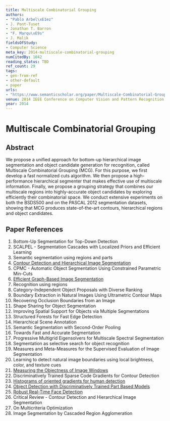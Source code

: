 ```yaml
---
title: Multiscale Combinatorial Grouping
authors:
- "Pablo Arbel\xE1ez"
- J. Pont-Tuset
- Jonathan T. Barron
- "F. Marqu\xE9s"
- J. Malik
fieldsOfStudy:
- Computer Science
meta_key: 2014-multiscale-combinatorial-grouping
numCitedBy: 1042
reading_status: TBD
ref_count: 29
tags:
- gen-from-ref
- other-default
- paper
urls:
- "https://www.semanticscholar.org/paper/Multiscale-Combinatorial-Grouping-Arbel\xE1ez-Pont-Tuset/83d1118c2b2995a3e0cf9b6159e4c59e85cabb7e?sort=total-citations"
venue: 2014 IEEE Conference on Computer Vision and Pattern Recognition
year: 2014
---
```


# Multiscale Combinatorial Grouping

## Abstract

We propose a unified approach for bottom-up hierarchical image segmentation and object candidate generation for recognition, called Multiscale Combinatorial Grouping (MCG). For this purpose, we first develop a fast normalized cuts algorithm. We then propose a high-performance hierarchical segmenter that makes effective use of multiscale information. Finally, we propose a grouping strategy that combines our multiscale regions into highly-accurate object candidates by exploring efficiently their combinatorial space. We conduct extensive experiments on both the BSDS500 and on the PASCAL 2012 segmentation datasets, showing that MCG produces state-of-the-art contours, hierarchical regions and object candidates.

## Paper References

1. Bottom-Up Segmentation for Top-Down Detection
2. SCALPEL - Segmentation Cascades with Localized Priors and Efficient Learning
3. Semantic segmentation using regions and parts
4. [Contour Detection and Hierarchical Image Segmentation](2011-contour-detection-and-hierarchical-image-segmentation)
5. CPMC - Automatic Object Segmentation Using Constrained Parametric Min-Cuts
6. [Efficient Graph-Based Image Segmentation](2004-efficient-graph-based-image-segmentation)
7. Recognition using regions
8. Category-Independent Object Proposals with Diverse Ranking
9. Boundary Extraction in Natural Images Using Ultrametric Contour Maps
10. Recovering Occlusion Boundaries from an Image
11. Shape Sharing for Object Segmentation
12. Improving Spatial Support for Objects via Multiple Segmentations
13. Structured Forests for Fast Edge Detection
14. Hierarchical Scene Annotation
15. Semantic Segmentation with Second-Order Pooling
16. Towards Fast and Accurate Segmentation
17. Progressive Multigrid Eigensolvers for Multiscale Spectral Segmentation
18. Segmentation as selective search for object recognition
19. Measures and Meta-Measures for the Supervised Evaluation of Image Segmentation
20. Learning to detect natural image boundaries using local brightness, color, and texture cues
21. [Measuring the Objectness of Image Windows](2012-measuring-the-objectness-of-image-windows)
22. Discriminatively Trained Sparse Code Gradients for Contour Detection
23. [Histograms of oriented gradients for human detection](2005-histograms-of-oriented-gradients-for-human-detection)
24. [Object Detection with Discriminatively Trained Part Based Models](2009-object-detection-with-discriminatively-trained-part-based-models)
25. [Robust Real-Time Face Detection](2001-robust-real-time-face-detection)
26. Critical Review - Contour Detection and Hierarchical Image Segmentation
27. On Multicriteria Optimization
28. Image Segmentation by Cascaded Region Agglomeration
